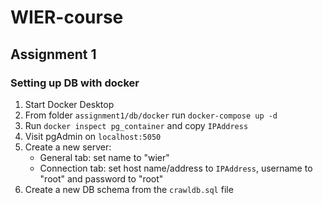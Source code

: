 # WIER-course

## Assignment 1

### Setting up DB with docker
1. Start Docker Desktop
2. From folder `assignment1/db/docker` run `docker-compose up -d`
3. Run `docker inspect pg_container` and copy `IPAddress`
4. Visit pgAdmin on `localhost:5050`
5. Create a new server:
    - General tab: set name to "wier"
    - Connection tab: set host name/address to `IPAddress`, username to "root" and password to "root"
6. Create a new DB schema from the `crawldb.sql` file
